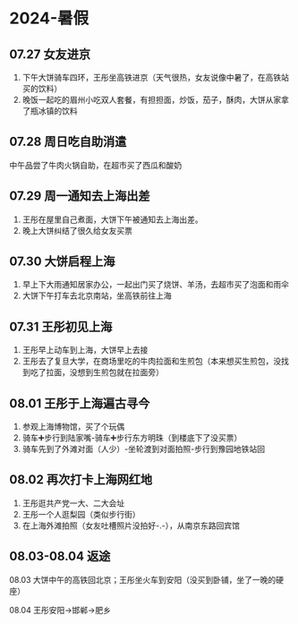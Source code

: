 # 2024-暑假

## 07.27 女友进京

1. 下午大饼骑车四环，王彤坐高铁进京（天气很热，女友说像中暑了，在高铁站买的饮料）
2. 晚饭一起吃的眉州小吃双人套餐，有担担面，炒饭，茄子，酥肉，大饼从家拿了瓶冰镇的饮料

## 07.28 周日吃自助消遣

中午品尝了牛肉火锅自助，在超市买了西瓜和酸奶

## 07.29 周一通知去上海出差

1. 王彤在屋里自己煮面，大饼下午被通知去上海出差。
2. 晚上大饼纠结了很久给女友买票

## 07.30 大饼启程上海

1. 早上下大雨通知居家办公，一起出门买了烧饼、羊汤，去超市买了泡面和雨伞
2. 大饼下午打车去北京南站，坐高铁前往上海

## 07.31 王彤初见上海

1. 王彤早上动车到上海，大饼早上去接
2. 王彤去了复旦大学，在商场里吃的牛肉拉面和生煎包（本来想买生煎包，没找到吃了拉面，没想到生煎包就在拉面旁）

## 08.01 王彤于上海遍古寻今

1. 参观上海博物馆，买了个玩偶
2. 骑车➕步行到陆家嘴-骑车➕步行东方明珠（到楼底下了没买票）
3. 骑车先到了外滩对面（人少）-坐轮渡到对面拍照-步行到豫园地铁站回

## 08.02 再次打卡上海网红地

1. 王彤逛共产党一大、二大会址
2. 王彤一个人逛梨园（类似步行街）
3. 在上海外滩拍照（女友吐槽照片没拍好-.-），从南京东路回宾馆

## 08.03-08.04 返途

08.03 大饼中午的高铁回北京；王彤坐火车到安阳（没买到卧铺，坐了一晚的硬座）

08.04 王彤安阳->邯郸->肥乡